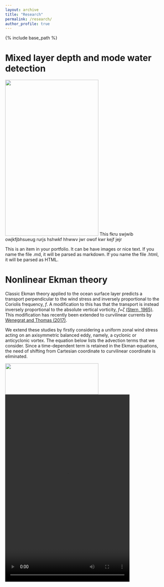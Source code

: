 ```yaml
---
layout: archive
title: "Research"
permalink: /research/
author_profile: true
---
```


{% include base_path %}

Mixed layer depth and mode water detection
======

<img src="http://yanxu-chen.github.io/images/example_profiles.png" width="300" height="500"> This fkru swjwib owjkfjbhsueug rurjs hshwkf hhwwv jwr owof kwr kejf jejr


This is an item in your portfolio. It can be have images or nice text. If you name the file .md, it will be parsed as markdown. If you name the file .html, it will be parsed as HTML. 



Nonlinear Ekman theory
======

Classic Ekman theory applied to the ocean surface layer predicts a transport perpendicular to the wind stress and inversely proportional to the Coriolis frequency, *f*. A modification to this has that the transport is instead inversely proportional to the absolute vertical vorticity, *f+ζ* [(Stern, 1965)](https://doi.org/10.1016/0011-7471(65)90007-0). This modification has recently been extended to curvilinear currents by [Wenegrat and Thomas (2017)](https://doi.org/10.1175/JPO-D-16-0239.1).

We extend these studies by firstly considering a uniform zonal wind stress acting on an axisymmetric balanced eddy, namely, a cyclonic or anticyclonic vortex. The equation below lists the advection terms that we consider. Since a time-dependent term is retained in the Ekman equations, the need of shifting from Cartesian coordinate to curvilinear coordinate is eliminated. 

<img src="http://yanxu-chen.github.io/images/equation.png" width="300" height="100">

<video controls width="400" height="600">
    <source src="https://github.com/yanxu-chen/yanxu-chen.github.io/raw/master/media/Ekman.mp4" type="video/mp4">
    <p>Your browser doesn't support HTML5 video. Here is a <a href="Ekman.mp4">link to the video</a> instead.</p> 
</video>

  
